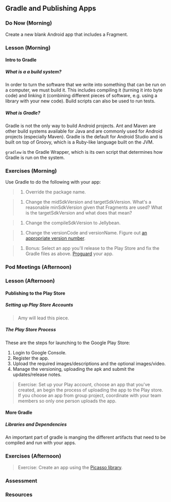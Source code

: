 ## Gradle and Publishing Apps

### Do Now (Morning)

Create a new blank Android app that includes a Fragment.

### Lesson (Morning)

#### Intro to Gradle

##### What is a a build system?

In order to turn the software that we write into something that can be run on a computer, we must build it. This includes compiling it (turning it into byte code) and linking it (combining different pieces of software, e.g. using a library with your new code). Build scripts can also be used to run tests.

##### What is Gradle?

Gradle is not the only way to build Android projects. Ant and Maven are other build systems available for Java and are commonly used for Android projects (especially Maven). Gradle is the default for Android Studio and is built on top of Groovy, which is a Ruby-like language built on the JVM.

`gradlew` is the Gradle Wrapper, which is its own script that determines how Gradle is run on the system.

### Exercises (Morning)

Use Gradle to do the following with your app:

> 1. Override the package name.

> 1. Change the midSdkVersion and targetSdkVersion. What's a reasonable minSdkVersion given that Fragments are used? What is the targetSdkVersion and what does that mean?

> 1. Change the compileSdkVersion to Jellybean.

> 1. Change the versionCode and versionName. Figure out [an appropriate version number](https://en.wikipedia.org/wiki/Point_release).

> 1. Bonus: Select an app you'll release to the Play Store and fix the Gradle files as above. [Proguard](http://developer.android.com/tools/help/proguard.html) your app.

### Pod Meetings (Afternoon)

### Lesson (Afternoon)

#### Publishing to the Play Store

##### Setting up Play Store Accounts

> Amy will lead this piece.

##### The Play Store Process

These are the steps for launching to the Google Play Store:

1. Login to Google Console.
1. Register the app.
1. Upload the required images/descriptions and the optional images/video.
1. Manage the versioning, uploading the apk and submit the updates/release notes.

> Exercise: Set up your Play account, choose an app that you've created, an begin the process of uploading the app to the Play store. If you choose an app from group project, coordinate with your team members so only one person uploads the app.

#### More Gradle

##### Libraries and Dependencies

An important part of gradle is manging the different artifacts that need to be compiled and run with your apps.

### Exercises (Afternoon)

> Exercise: Create an app using the [Picasso library](https://github.com/square/picasso).

### Assessment

### Resources
